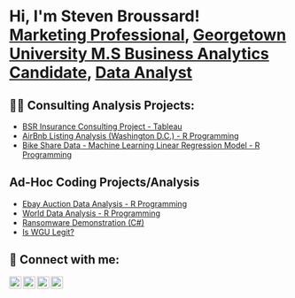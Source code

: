 <h1>Hi, I'm Steven Broussard! <br/><a href="https://github.com/joshmadakor1">Marketing Professional</a>, <a href="https://www.linkedin.com/in/joshmadakor/">Georgetown University M.S Business Analytics Candidate</a>, <a href="https://www.youtube.com/c/joshmadakor">Data Analyst</a></h1>

<h2>👨‍💻 Consulting Analysis Projects:</h2>

  - [BSR Insurance Consulting Project - Tableau](https://github.com/Stevenbroussard7526/Tableau_BSRInsurance_ConsultingProject)
  - [AirBnb Listing Analysis (Washington D.C.) - R Programming](https://github.com/Stevenbroussard7526/WashingtonDC_Listing_Analysis)
  - [Bike Share Data - Machine Learning Linear Regression Model - R Programming](https://github.com/Stevenbroussard7526/BikeShareData_MachineLearning)

<h2> Ad-Hoc Coding Projects/Analysis </h2>


- [Ebay Auction Data Analysis - R Programming](https://github.com/Stevenbroussard7526/eBay_auctions_R_Analysis)
- [World Data Analysis - R Programming](https://github.com/Stevenbroussard7526/WorldData_DataAnalysis_R/tree/main)
- [Ransomware Demonstration (C#)](https://www.youtube.com/watch?v=OfvdQeh79s0)
- [Is WGU Legit?](https://www.youtube.com/watch?v=E2MwRWxDBkA)

<h2> 🤳 Connect with me:</h2>

[<img align="left" alt="JoshMadakor | YouTube" width="22px" src="https://cdn.jsdelivr.net/npm/simple-icons@v3/icons/youtube.svg" />][youtube]
[<img align="left" alt="JoshMadakor | Twitter" width="22px" src="https://cdn.jsdelivr.net/npm/simple-icons@v3/icons/twitter.svg" />][twitter]
[<img align="left" alt="JoshMadakor | LinkedIn" width="22px" src="https://cdn.jsdelivr.net/npm/simple-icons@v3/icons/linkedin.svg" />][linkedin]
[<img align="left" alt="JoshMadakor | Instagram" width="22px" src="https://cdn.jsdelivr.net/npm/simple-icons@v3/icons/instagram.svg" />][instagram]

[twitter]: https://twitter.com/joshmadakor
[youtube]: https://www.youtube.com/c/joshmadakor
[instagram]: https://www.instagram.com/joshmadakor/
[linkedin]: https://www.linkedin.com/in/stevenbroussardevenshoreagency/

<!--
**joshmadakor1/joshmadakor1** is a ✨ _special_ ✨ repository because its `README.md` (this file) appears on your GitHub profile.

Here are some ideas to get you started:

- 🔭 I’m currently working on ...
- 🌱 I’m currently learning ...
- 👯 I’m looking to collaborate on ...
- 🤔 I’m looking for help with ...
- 💬 Ask me about ...
- 📫 How to reach me: ...
- 😄 Pronouns: ...
- ⚡ Fun fact: ...
-->
